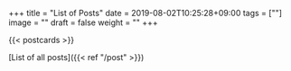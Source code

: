 +++
title =  "List of Posts"
date = 2019-08-02T10:25:28+09:00
tags = [""]
image = ""
draft = false
weight = ""
+++

{{< postcards >}}

[List of all posts]({{< ref "/post" >}})
